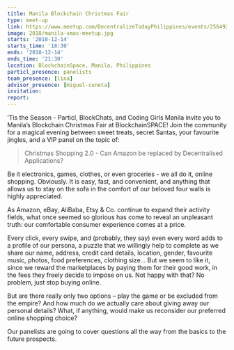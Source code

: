 ```yaml
---
title: Manila Blockchain Christmas Fair
type: meet-up
link: https://www.meetup.com/DecentralizeTodayPhilippines/events/256492831/
image: 2018/manila-xmas-meetup.jpg
starts: '2018-12-14'
starts_time: '18:30'
ends: '2018-12-14'
ends_time: '21:30'
location: BlockchainSpace, Manila, Philippines
particl_presence: panelists
team_presence: [lina]
advisor_presence: [miguel-cuneta]
invitation:
report:
---
```


’Tis the Season - Particl, BlockChats, and Coding Girls Manila invite you to Manila’s Blockchain Christmas Fair at BlockchainSPACE! Join the community for a magical evening between sweet treats, secret Santas, your favourite jingles, and a VIP panel on the topic of:

> Christmas Shopping 2.0 - Can Amazon be replaced by Decentralised Applications?

Be it electronics, games, clothes, or even groceries - we all do it, online shopping. Obviously. It is easy, fast, and convenient, and anything that allows us to stay on the sofa in the comfort of our beloved four walls is highly appreciated.

As Amazon, eBay, AliBaba, Etsy & Co. continue to expand their activity fields, what once seemed so glorious has come to reveal an unpleasant truth: our comfortable consumer experience comes at a price.

Every click, every swipe, and (probably, they say) even every word adds to a profile of our persona, a puzzle that we willingly help to complete as we share our name, address, credit card details, location, gender, favourite music, photos, food preferences, clothing size… But we seem to like it, since we reward the marketplaces by paying them for their good work, in the fees they freely decide to impose on us.
Not happy with that? No problem, just stop buying online.

But are there really only two options – play the game or be excluded from the empire?
And how much do we actually care about giving away our personal details? What, if anything, would make us reconsider our preferred online shopping choice?

Our panelists are going to cover questions all the way from the basics to the future prospects.